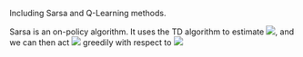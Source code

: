 Including Sarsa and Q-Learning methods.

Sarsa is an on-policy algorithm. It uses the TD algorithm to estimate <img src="http://chart.googleapis.com/chart?cht=tx&chl= q^{\pi}" style="border:none;">, and we can then act <img src="http://chart.googleapis.com/chart?cht=tx&chl= {\pi}" style="border:none;">
greedily with respect to <img src="http://chart.googleapis.com/chart?cht=tx&chl= q^{\pi}" style="border:none;">
